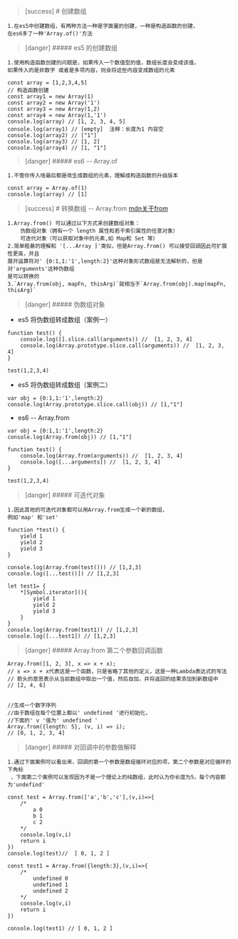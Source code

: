 >[success] # 创建数组
~~~
1.在es5中创建数组，有两种方法一种是字面量的创建，一种是构造函数的创建，
在es6多了一种'Array.of()'方法
~~~
>[danger] ##### es5 的创建数组
~~~
1.使用构造函数创建的问题是，如果传入一个数值型的值，数组长度会变成该值，
如果传入的是非数字 或者是多项内容，则会将这些内容变成数组的元素
~~~
~~~
const array = [1,2,3,4,5]
// 构造函数创建
const array1 = new Array(1)
const array2 = new Array('1')
const array3 = new Array(1,2)
const array4 = new Array(1,'1')
console.log(array) // [1, 2, 3, 4, 5]
console.log(array1) // [empty]  注释：长度为1 内容空
console.log(array2) // ["1"]
console.log(array3) // [1, 2]
console.log(array4) // [1, "1"]
~~~
>[danger] ##### es6 -- Array.of
~~~
1.不管你传入啥最后都是改生成数组的元素，理解成构造函数的升级版本
~~~
~~~
const array = Array.of(1)
console.log(array) // [1]
~~~
>[success] # 转换数组 -- Array.from
[mdn关于from](https://developer.mozilla.org/zh-CN/docs/Web/JavaScript/Reference/Global_Objects/Array/from)
~~~
1.Array.from() 可以通过以下方式来创建数组对象：
    伪数组对象（拥有一个 length 属性和若干索引属性的任意对象）
    可迭代对象（可以获取对象中的元素,如 Map和 Set 等）
2.简单粗暴的理解和 '[...Array ]'类似，但是Array.from() 可以接受回调因此可扩展性更高，并且
展开运算符对' {0:1,1:'1',length:2}'这种对象形式数组是无法解析的，但是对'arguments'这种伪数组
是可以转换的
3.`Array.from(obj, mapFn, thisArg)`就相当于`Array.from(obj).map(mapFn, thisArg)`
~~~
>[danger] ##### 伪数组对象
* es5 将伪数组转成数组（案例一）
~~~
function test() {
    console.log([].slice.call(arguments)) //  [1, 2, 3, 4]
    console.log(Array.prototype.slice.call(arguments)) //  [1, 2, 3, 4]
}

test(1,2,3,4)
~~~
* es5 将伪数组转成数组（案例二）
~~~
var obj = {0:1,1:'1',length:2}
console.log(Array.prototype.slice.call(obj)) // [1,"1"]
~~~
* es6 -- Array.from
~~~
var obj = {0:1,1:'1',length:2}
console.log(Array.from(obj)) // [1,"1"]

function test() {
    console.log(Array.from(arguments)) //  [1, 2, 3, 4]
    console.log([...arguments]) //  [1, 2, 3, 4]
}

test(1,2,3,4)
~~~
>[danger] ##### 可迭代对象
~~~
1.因此其他的可迭代对象都可以用Array.from生成一个新的数组，
例如'map' 和'set'
~~~
~~~
function *test() {
    yield 1
    yield 2
    yield 3
}

console.log(Array.from(test())) // [1,2,3]
console.log([...test()]) // [1,2,3]

let test1= {
    *[Symbol.iterator](){
        yield 1
        yield 2
        yield 3
    }
}
console.log(Array.from(test1)) // [1,2,3]
console.log([...test1]) // [1,2,3]

~~~
>[danger] ##### Array.from 第二个参数回调函数

~~~
Array.from([1, 2, 3], x => x + x);  
// x => x + x代表这是一个函数，只是省略了其他的定义，这是一种Lambda表达式的写法
// 箭头的意思表示从当前数组中取出一个值，然后自加，并将返回的结果添加到新数组中    
// [2, 4, 6]


//生成一个数字序列
//由于数组在每个位置上都以' undefined '进行初始化，
//下面的' v '值为' undefined '
Array.from({length: 5}, (v, i) => i);
// [0, 1, 2, 3, 4]
~~~
>[danger] ##### 对回调中的参数做解释
~~~
1.通过下面案例可以看出来，回调的第一个参数是数组循环对应的项，第二个参数是对应循环的下角标
 ，下面第二个案例可以发现因为不是一个理论上的纯数组，此时认为你长度为5，每个内容都为'undefind'
~~~
~~~
const test = Array.from(['a','b','c'],(v,i)=>{
    /*
        a 0
        b 1
        c 2
    */
    console.log(v,i)
    return i
})
console.log(test)//  [ 0, 1, 2 ]

const test1 = Array.from({length:3},(v,i)=>{
    /*
        undefined 0
        undefined 1
        undefined 2
    */
    console.log(v,i)
    return i
})

console.log(test1) // [ 0, 1, 2 ]
~~~